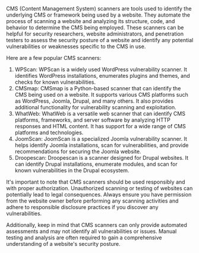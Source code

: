 CMS (Content Management System) scanners are tools used to identify the underlying CMS or framework being used by a website. They automate the process of scanning a website and analyzing its structure, code, and behavior to determine the CMS being employed. These scanners can be helpful for security researchers, website administrators, and penetration testers to assess the security posture of a website and identify any potential vulnerabilities or weaknesses specific to the CMS in use.

Here are a few popular CMS scanners:

1. WPScan: WPScan is a widely used WordPress vulnerability scanner. It identifies WordPress installations, enumerates plugins and themes, and checks for known vulnerabilities. 
2. CMSmap: CMSmap is a Python-based scanner that can identify the CMS being used on a website. It supports various CMS platforms such as WordPress, Joomla, Drupal, and many others. It also provides additional functionality for vulnerability scanning and exploitation. 
3. WhatWeb: WhatWeb is a versatile web scanner that can identify CMS platforms, frameworks, and server software by analyzing HTTP responses and HTML content. It has support for a wide range of CMS platforms and technologies. 
4. JoomScan: JoomScan is a specialized Joomla vulnerability scanner. It helps identify Joomla installations, scan for vulnerabilities, and provide recommendations for securing the Joomla website.
5. Droopescan: Droopescan is a scanner designed for Drupal websites. It can identify Drupal installations, enumerate modules, and scan for known vulnerabilities in the Drupal ecosystem. 

It's important to note that CMS scanners should be used responsibly and with proper authorization. Unauthorized scanning or testing of websites can potentially lead to legal consequences. Always ensure you have permission from the website owner before performing any scanning activities and adhere to responsible disclosure practices if you discover any vulnerabilities.

Additionally, keep in mind that CMS scanners can only provide automated assessments and may not identify all vulnerabilities or issues. Manual testing and analysis are often required to gain a comprehensive understanding of a website's security posture.